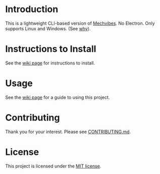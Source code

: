 # Introduction
This is a lightweight CLI-based version of
[Mechvibes](https://github.com/hainguyents13/mechvibes). No Electron.
Only supports Linux and Windows. (See [why](wiki#others)).

# Instructions to Install
See the [wiki page](wiki#installation) for instructions to install.

# Usage
See the [wiki page](wiki#usage) for a guide to using this project.

# Contributing
Thank you for your interest. Please see [CONTRIBUTING.md](CONTRIBUTING.md).

# License
This project is licensed under the [MIT license](LICENSE).
